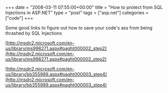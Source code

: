 +++
date = "2008-03-11 07:55:00+00:00"
title = "How to protect from SQL Injections in ASP.NET"
type = "post"
tags = ["asp.net"]
categories = ["code"]
+++

Some good links to figure out how to save your code's ass from being thrashed by SQL Injections

[http://msdn2.microsoft.com/en-us/library/ms998271.aspx#paght000002_step2](http://msdn2.microsoft.com/en-us/library/ms998271.aspx#paght000002_step2)

[http://msdn2.microsoft.com/en-us/library/bb355989.aspx#paght000003_step4](http://msdn2.microsoft.com/en-us/library/bb355989.aspx#paght000003_step4)
